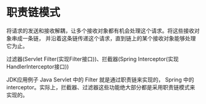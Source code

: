# 职责链模式
将请求的发送和接收解耦，让多个接收对象都有机会处理这个请求。将这些接收对象串成一条链，
并沿着这条链传递这个请求，直到链上的某个接收对象能够处理它为止。

过滤器(Servlet Filter(实现Filter接口))、拦截器(Spring Interceptor(实现HandlerInterceptor接口))

JDK应用例子 Java Servlet 中的 Filter 就是通过职责链来实现的， 
Spring 中的 interceptor。实际上，拦截器、过滤器这些功能绝大部分都是采用职责链模式来实现的。